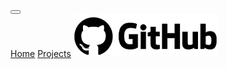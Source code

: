 <link href="https://cdn.jsdelivr.net/npm/bootstrap@5.1.3/dist/css/bootstrap.min.css" rel="stylesheet" integrity="sha384-1BmE4kWBq78iYhFldvKuhfTAU6auU8tT94WrHftjDbrCEXSU1oBoqyl2QvZ6jIW3" crossorigin="anonymous">
<link href="./styles.css" rel="stylesheet">
<nav class="navbar navbar-expand-lg navbar-light bg-light">
    <div class="container-fluid">
        <button class="navbar-toggler" type="button" data-bs-toggle="collapse" data-bs-target="#navbarNavAltMarkup" aria-controls="navbarNavAltMarkup" aria-                    expanded="false" aria-label="Toggle navigation">
            <span class="navbar-toggler-icon"></span>
        </button>
        <div class="collapse navbar-collapse" id="navbarNavAltMarkup">
            <div class="navbar-nav">
                <a id="homeButton" class="nav-link navButton" aria-current="page" href="#">Home</a>
                <a id="projectsButton" class="nav-link navButton" href="#">Projects</a>
                <a id="githubButton" class="nav-link navButton" href="https://github.com/Keith-Howard" target="_blank" rel="noopener noreferrer"><img src="./GitHub-Emblem.png" id="githubImage"></a>
            </div>
        </div>
    </div>
</nav>
<div id="landingPage">
    <!--HTML string gets interted in here when pages loads and when Nav Bar buttons are clicked-->
</div>
<script src="./main.js">